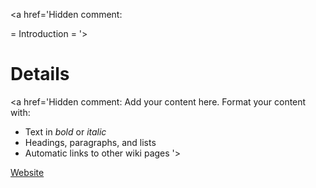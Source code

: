<a href='Hidden comment: 

= Introduction =
'></a>

# Details #

<a href='Hidden comment: 
Add your content here.  Format your content with:
* Text in *bold* or _italic_
* Headings, paragraphs, and lists
* Automatic links to other wiki pages
'></a>

[Website](http://www.imagemagick.org/)
